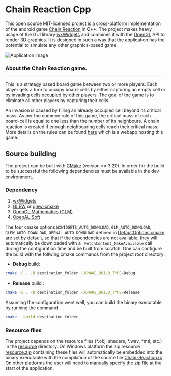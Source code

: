 Chain Reaction Cpp
==================

This open source MIT-licensed project is a cross-platform implementation of the android game [Chain Reaction](https://brilliant.org/wiki/chain-reaction-game/) in **C++**. The project makes heavy usage of the GUI library [wxWidgets](https://www.wxwidgets.org/) and combines it with the [OpenGL](https://www.opengl.org/) API to render 3D graphics. It is designed in such a way that the application has the potential to simulate any other graphics-based game.

![Application image](/chain-reaction.png)
### About the Chain Reaction game.
_________________________________
This is a strategy based board game between two or more players. Each player gets a turn to occupy board-cells by either capturing an empty cell or by invading cells occupied by other players. The goal of the game is to eliminate all other players by capturing their cells. 

An invasion is caused by filling an already occupied cell beyond its critical mass. As per the common rule of this game, the critical mass of each board-cell is equal to one less than the number of its neighbours. A chain reaction is created if enough neighbouring cells reach their critical mass. More details on the rules can be found [here](https://chainserver.pythonanywhere.com) which is a webapp hosting this game.

Source building
---------------
The project can be built with [CMake](https://cmake.org/) (version >= 3.20). In order for the build to be successful the following dependencies must be available in the dev environment.
### Dependency
1. [wxWidgets](https://www.wxwidgets.org/)
2. [GLEW](https://glew.sourceforge.net/) or [glew-cmake](https://github.com/Perlmint/glew-cmake)
3. [OpenGL Mathematics (GLM)](https://glm.g-truc.net/0.9.9/)
4. [OpenAL-Soft](https://github.com/kcat/openal-soft)

The four cmake options ```WXWIDGETS_AUTO_DOWNLOAD```, ```GLM_AUTO_DOWNLOAD```, ```GLEW_AUTO_DOWNLOAD```, ```OPENAL_AUTO_DOWNLOAD``` defined in [DefaultOptions.cmake](/DefaultOptions.cmake) are set by default, so that if the dependencies are not available, they will automatically be downloaded with a ``` FetchContent_MakeAvailable``` call during the configuration time and be built from scratch. One can configure the build with the follwing cmake commands from the project root directory:

- **Debug** build: 

```bash
cmake -S . -B destination_folder -DCMAKE_BUILD_TYPE=Debug
```

- **Release** build : 

```bash
cmake -S . -B destination_folder -DCMAKE_BUILD_TYPE=Release
```

Assuming the configuration went well, you can build the binary executable by running the command 

```bash
cmake --build destination_folder
```

### Resource files
The project depends on the resource files (*.obj, shaders, *.wav, *mtl, etc.) in the [resource](/Chain-Reaction-cpp/src/Resources/resource) directory. On Windows platform the zip resource [resource.zip](/Chain-Reaction-cpp/src/Resources/resource.zip) containing these files will automatically be embedded into the binary executable with the compilation of the source file [Chain-Reaction.rc](/Chain-Reaction-cpp/src/Chain-Reaction.rc). On other platforms the user will need to manually specify the zip file at the start of the application.
